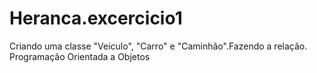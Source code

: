 # Heranca.excercicio1
Criando uma classe "Veiculo", "Carro" e "Caminhão".Fazendo a relação.
Programação Orientada a Objetos
